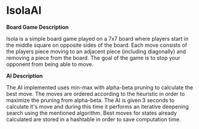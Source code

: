 # IsolaAI

__Board Game Description__

Isola is a simple board game played on a 7x7 board where players start in the middle square on opposite sides of the board. Each move consists of the players piece moving to an adjacent piece (including diagonally) and removing a piece from the board. The goal of the game is to stop your opponent from being able to move.

__AI Description__

The AI implemented uses min-max with alpha-beta pruning to calculate the best move. The moves are ordered according to the heuristic in order to maximize the pruning from alpha-beta. The AI is given 3 seconds to calculate it's move and during this time it performs an iterative deepening search using the mentioned algorithm. Best moves for states already calculated are stored in a hashtable in order to save computation time. 
